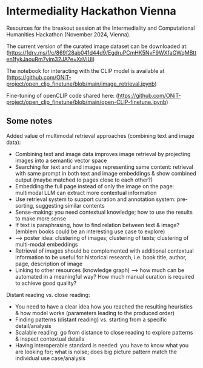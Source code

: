 # Intermediality Hackathon Vienna
Resources for the breakout session at the Intermediality and Computational Humanities Hackathon (November 2024, Vienna).

The current version of the curated image dataset can be downloaded at: (https://1drv.ms/f/c/869f28ab041d44d9/EgdruPCmHK5NvF9WXfaGWqMBtten1fykJaouRm7vim32JA?e=XaViUi)

The notebook for interacting with the CLIP model is available at (https://github.com/ONiT-project/open_clip_finetune/blob/main/image_retrieval.ipynb)

Fine-tuning of openCLIP code shared here: (https://github.com/ONiT-project/open_clip_finetune/blob/main/open-CLIP-finetune.ipynb)

## Some notes

Added value of multimodal retrieval approaches (combining text and image data):
- Combining text and image data improves image retrieval by projecting images into a semantic vector space
- Searching for text and and images representing same content: retrieval with same prompt in both text and image embeddings & show combined output (maybe matched to pages close to each other?)
- Embedding the full page instead of only the image on the page: multimodal LLM can extract more contextual information
- Use retrieval system to support curation and annotation system: pre-sorting, suggesting similar contents
- Sense-making: you need contextual knowledge; how to use the results to make more sense
- If text is paraphrasing, how to find relation between text & image? (emblem books could be an interesting use case to explore)
- --> poster idea: clustering of images; clustering of texts; clustering of multi-modal embeddings
- Retrieval of images should be complemented with additional contextual information to be useful for historical research, i.e. book title, author, page, description of image
- Linking to other resources (knowledge graph) --> how much can be automated in a meaningful way? How much manual curation is required to achieve good quality?

Distant reading vs. close reading:
- You need to have a clear idea how you reached the resulting heuristics & how model works (parameters leading to the produced order)
- Finding patterns (distant reading) vs. starting from a specific detail/analysis
- Scalable reading: go from distance to close reading to explore patterns & inspect contextual details
- Having interoperable standard is needed: you have to know what you are looking for; what is noise; does big picture pattern match the individual use case/analysis
